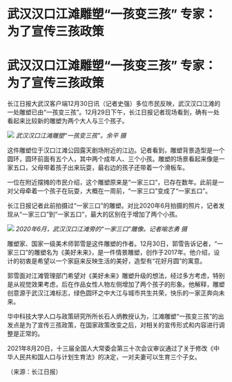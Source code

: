 # 武汉汉口江滩雕塑“一孩变三孩” 专家：为了宣传三孩政策

# 武汉汉口江滩雕塑“一孩变三孩” 专家：为了宣传三孩政策

长江日报大武汉客户端12月30日讯（记者史强）多位市民反映，武汉汉口江滩的一处雕塑已由“一孩变三孩”。12月29日下午，长江日报记者现场看到，确有一处看起来比较新的雕塑为两个大人与三个孩子。

![](https://inews.gtimg.com/om_bt/OELJ3kTJUIaCFJDTp0IfiTe5NQ1V2cH8fWRmfNSE4O_9kAA/1000)
_武汉汉口江滩雕塑“一孩变三孩”。余平 摄_

这件雕塑位于汉口江滩公园露天剧场附近的江边。记者看到，雕塑背景造型是一个圆环，圆环前面有五个人，其中两个成年人、三个小孩。雕塑的场景看起来像是一家五口，父母带着孩子出来玩耍，最右边的孩子还带着一个滑板车。

一位在附近摆摊的市民介绍，这个雕塑原来是“一家三口”，已存在数年。此前是一对父母牵着一个孩子在玩耍，大概在一周前，“一家三口”变成了“一家五口”。

长江日报记者此前拍摄过“一家三口”的雕塑。对比2020年6月拍摄的照片，记者发现从“一家三口”到“一家五口”，最大的区别在于增加了两个小孩。

![](https://inews.gtimg.com/om_bt/Oq2fz5rgyLK_6MRL_E8O3K0eI9hqoNcpiIZIKIhdORim8AA/1000)
_2020年6月，武汉汉口江滩旁的“一家三口”雕像。记者喻志勇 摄_

雕塑家、国家一级美术师郭雪是这件雕塑的作者。12月30日，郭雪告诉记者，“一家三口”的雕塑名为《美好未来》，是一件情景雕塑，创作于2017年。他介绍，设计的初衷是希望以一个家庭来反映生活的美好，造型有“花好月圆”的寓意。

郭雪面对江滩管理部门希望对《美好未来》雕塑升级的想法，经过多方考虑，特别是从视觉效果考虑，后在作品女性人物左侧增加了两个孩子的形象。他解释，雕塑创意源于武汉江滩标志，绿色圆环之中大江与城市共生共荣，快乐的一家正奔向未来。

华中科技大学人口与政策研究所所长石人炳教授认为，江滩雕塑“一孩变三孩”的出发点是为了宣传三孩政策，在国家政策改变之后，对相关的宣传形式和内容进行调整是正常的。

2021年8月20日，十三届全国人大常委会第三十次会议审议通过了关于修改《中华人民共和国人口与计划生育法》的决定，一对夫妻可以生育三个子女。

（来源：长江日报）

